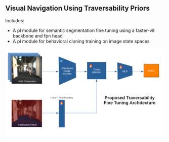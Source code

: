 ## Visual Navigation Using Traversability Priors
Includes:
- A pl module for semantic segmentation fine tuning using a faster-vit backbone and fpn head
- A pl module for behavioral cloning training on image state spaces

![traversability prior architecture](ovt.png)